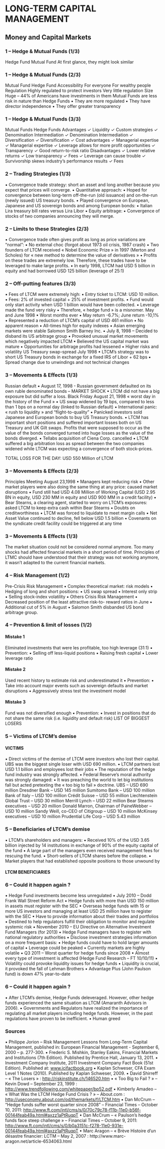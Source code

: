 # LONG-TERM CAPITAL MANAGEMENT
## Money and Capital Markets

### 1 – Hedge & Mutual Funds (1/3)
Hedge Fund
Mutual Fund
At first glance, they might look similar

### 1 – Hedge & Mutual Funds (2/3)

Mutual Fund
Hedge Fund
Accessibility
For everyone
For wealthy people
Regulation
Highly regulated to
protect investors
Very little regulation
Size
Huge – 44% of
Americans have
investments in them
Mutual Funds are less risk in
nature than Hedge Funds
▪ They are more regulated
▪ They have director independence
▪ They offer greater transparency

### 1 – Hedge & Mutual Funds (3/3)

Mutual Funds
Hedge Funds
Advantages
✓ Liquidity
✓ Custom strategies
✓ Denomination Intermediation
✓ Denomination Intermediation
✓ Diversification
✓ Diversification
✓ Cost advantages
✓ Managerial expertise
✓ Managerial expertise
✓ Leverage allows for more
profit opportunities
✓ Transparency
✓ Good return-to-risk ratio
Disadvantages
✓ Lower relative returns
✓ Low transparency
✓ Fees
✓ Leverage can cause trouble
✓ Survivorship skews industry’s performance results
✓ Fees

### 2 – Trading Strategies (1/3)

▪ Convergence trade strategy: short an asset and long another because you expect that prices will converge.
▪ Quantitative approach:
▪ Hoped for convergence between long-term off-the-run (old issuance) and on-the-run (newly issued) US treasury bonds.
▪ Played convergence on European, Japanese and US sovereign bonds and among European bonds:
▪ Italian Lira treasury bill rates versus Lira Libor
▪ Equity arbitrage:
▪ Convergence of stocks of two companies announcing they will merge.

### 2 – Limits to these Strategies (2/3)

▪ Convergence trade often gives profit as long as price variations are “normal”:
▪ No external choc (forgot about 1973 oil crisis, 1987 crash)
▪ Two founders of LTCM received « Nobel Economic Prize » in 1997 (Merton and Scholes) for « new method to determine the value of derivatives »
▪ Profits on these trades are extremely low. Therefore, these trades have to be leveraged to make large profits.
▪ In early 1998, LTCM had USD 5 billion in equity and had borrowed USD 125 billion (leverage of 25:1)

### 2 – Off-putting features (3/3)

▪ Fees of LTCM were extremely high:
▪ Entry ticket to LTCM: USD 10 million.
▪ Fees: 2% of invested capital + 25% of investment profits.
▪ Fund would only start activity when USD 1 billion would have been collected.
▪ Leverage made the fund very risky
▪ Therefore, « hedge fund » is a misnomer.
May and June 1998
▪ Worst months ever
▪ May return -6.7%; June return -10,1%
▪ Represented a reduction of LTCM’s capital of USD 461 million
▪ No apparent reason
▪ All-times high for equity indexes
▪ Asian emerging markets were stable
Salomon
Smith Barney
Inc.
▪ July 8, 1998 – Decided to disband its US arbitrage group
▪ Provoked unusual market movements which negatively impacted LTCM
▪ Believed the US capital market was mature
▪ Opportunities for arbitrage profits had lessened
▪ Higher risks and volatility
US Treasury
swap-spread
July 1998
▪ LTCM’s strategy was to short US Treasury bonds in exchange for a fixed IRS of Libor + 62 bps
▪ Spread change due to unwindings and not technical changes

### 3 – Movements & Effects (1/3)

Russian default
▪ August 17, 1998 - Russian government defaulted on its own ruble denominated bonds – MARKET SHOCK
▪ LTCM did not have a big exposure but did suffer a loss.
Black Friday
August 21, 1998
« worst day in the history of the Fund »
▪ US swap widened by 19 bps, compared to less than 1 bps on a normal day (linked to Russian default)
▪ International panic: « rush to liquidity » and “flight-to-quality”
▪ Panicked investors sold Japanese and European bonds to buy US Treasury bonds.
▪ LTCM has important short positions and suffered important losses both on US Treasury and UK Gilt swaps. Profits that were supposed to occur as the value of the bonds converged turned into huge losses as the value of the bonds diverged.
▪ Tellabs acquisition of Ciena Corp. cancelled
▪ LTCM suffered a big arbitration loss as spread between the two companies widened while LTCM was expecting a convergence of both stock-prices. 

TOTAL LOSS FOR THE DAY: USD 550 Million of LTCM

### 3 – Movements & Effects (2/3)

Principles Meeting
August 23,1998
▪ Managers kept reducing risk
▪ Other market players were also doing the same thing at any price: caused
market disruptions
▪ Fund still had USD 4.08 Million of Working Capital (USD 2.95 BN in equity, USD 230 MM in equity and USD 900 MM in a credit facility)
▪ Bear Stearns, a clearing agent, started to worry on LTCM’s exposures: asked LTCM to keep extra cash within Bear Stearns
▪ Doubts on creditworthiness
▪ LTCM was forced to liquidate to meet margin calls
▪ Net Asset Value continued to decline, fell below USD 1.5 billion
▪ Covenants on the syndicate credit facility could be triggered at any time

### 3 – Movements & Effects (1/3)

The market situation could not be considered normal anymore. Too many shocks had affected financial markets in a short period of time. Principles of LTMC should have understood that their strategy was not working anymore, it wasn’t adapted to the current financial markets.

### 4 – Risk Management (1/2)

Pre-Crisis Risk Management
▪ Complex theoretical market: risk models
▪ Hedging of long and short positions:
▪ US swap spread
▪ Interest only strip
▪ Selling stock-index volatility
▪ Others Crisis Risk Management
▪ Decreased position of the least attractive risk-to- reward ratios in June
▪ Additional cut of 5% in August
▪ Salomon Smith disbanded
US bond arbitrage group.

### 4 – Prevention & limit of losses (1/2)

#### Mistake 1

Eliminated investments that were les profitable, too high
leverage (31:1)
▪ Prevention:
▪ Selling off less-liquid positions
▪ Raising fresh capital
▪ Lower leverage ratio

#### Mistake 2

Used recent history to estimate risk and underestimated it
▪ Prevention:
▪ Take into account major events such as sovereign defaults and market disruptions
▪ Aggressively stress test the investment model

#### Mistake 3

Fund was not diversified enough
▪ Prevention:
▪ Invest in positions that do not share the same risk (i.e. liquidity and default risk) LIST OF BIGGEST LOSERS

### 5 – Victims of LTCM’s demise

#### VICTIMS

▪ Direct victims of the demise of LTCM were investors who lost their capital. UBS was the biggest single loser with USD 690 million.
▪ LTCM partners lost USD 1.1 billion and employees lost their jobs
▪ The reputation of the hedge fund industry was strongly affected.
▪ Federal Reserve’s moral authority was strongly damaged:
▪ It was preaching the world to let big institutions fall but acted pretexting the « too big to fail » doctrine.
UBS – USD 690 million
Dresdner Bank – USD 145 million
Sumitomo Bank – USD 100 million
Bank of Italy – USD 100 million
Crédit Suisse – USD 55 million
Liechtenstein Global Trust – USD 30 million
Merrill Lynch – USD 22 million
Bear Stearns executives – USD 20 million
Donald Marron, Chairman of PaineWebber – USD 10 million
Sandy Weill, co-CEO of Citigroup – USD 10 million
McKinsey executives – USD 10 million
Prudential Life Corp – USD 5.43 million

### 5 – Beneficiaries of LTCM’s demise

▪ LTCM’s shareholders and managers:
▪ Received 10% of the USD 3.65 billion injected by 14 institutions in exchange of 90% of the equity capital of the fund
▪ A large part of the managers even received management fees for rescuing the fund.
▪ Short-sellers of LTCM shares before the collapse.
▪ Market players that had established opposite positions to those unwound by

#### LTCM BENEFICIARIES

### 6 – Could it happen again ?

▪ Hedge Fund investments become less unregulated
▪ July 2010 – Dodd Frank Wall Street Reform Act
▪ Hedge funds with more than USD 150 million in assets must register with the SEC
▪ Overseas hedge funds with 15 or more US investors and managing at least USD 25 million have to register with the SEC
▪ Have to provide information about their trades and portfolios
▪ Destined to help regulators fulfill their obligation to monitor and regulate systemic risk
▪ November 2010 – EU Directive on Alternative Investment Fund Managers (for 2013)
▪ Hedge Fund managers have to register with national regulatory authorities
▪ Disclose investment strategies information on a more frequent basis:
▪ Hedge funds could have to hold larger amounts of capital
▪ Leverage could be peaked
▪ Currently markets are highly volatile
▪ Q3 2011 – Worst quarter for hedge funds since 2008
▪ Almost every type of investment is affected (Hedge Fund Research – FT 10/10/11)
▪ Volatility could provoke liquidity issues for hedge funds
▪ Liquidity is crucial, it provoked the fall of Lehman Brothers
▪ Advantage Plus (John Paulson fund) is down 47% year-to-date

### 6 – Could it happen again ?

▪ After LTCM’s demise, Hedge Funds deleveraged. However, other hedge funds experienced the same situation as LTCM (Amaranth Advisors in 2006).
▪ Governments and Regulators have realized the importance of regulating all market players including hedge funds. However, in the past regulations have proven to be inefficient.
▪ Human greed

### Sources

▪ Philippe Jorion – Risk Management Lessons from Long-Term Capital Management, published in: European
Financial Management - September 6, 2000 – p. 277-300.
▪ Frederic S. Mishkin, Stanley Eakins, Financial Markets and Institutions (7th Edition). Published by Prentice
Hall, January 13, 2011.
▪ Investment Company Institute, 2011 Investment Company Fact Book (51st Edition). Published at:
www.icifactbook.org
▪ Kaplan Schweser, CFA Exam Level 1 Notes (2010). Published by Kaplan Schweser, 2009.
▪ David Shirreff – « The Losers » : http://riskinstitute.ch/146520.htm
▪ « Too Big to Fail ? » – Kevin Dowd – September 23, 1999 : http://www.trendfollowing.com/whitepaper/bp52.pdf
▪ Kimberly Amadeo – « What Was the LTCM Hedge Fund Crisis ? » – About.com :
http://useconomy.about.com/od/themarkets/f/LTCM.htm
▪ Dan McCrum – “Hedge funds suffer worst quarter since 2008” – Financial Times – October 10, 2011:
http://www.ft.com/intl/cms/s/0/70c79c78-f11b-11e0-b56f-00144feab49a.html#axzz1aPtRuqpT
▪ Dan McCrum – « Paulson’s hedge funds face steep challenge » – Financial Times – October 9, 2011:
http://www.ft.com/intl/cms/s/0/b0a3151c-f278-11e0-931e-00144feab49a.html#axzz1aPtRuqpT
▪ Marc Aragon – « Brève Histoire d’un désastre financier: LCTM – May 2, 2007 : http://www.marc- aragon.net/article-6534063.html